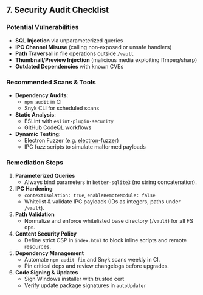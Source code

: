 ## 7. Security Audit Checklist

### Potential Vulnerabilities
- **SQL Injection** via unparameterized queries  
- **IPC Channel Misuse** (calling non‑exposed or unsafe handlers)  
- **Path Traversal** in file operations outside `/vault`  
- **Thumbnail/Preview Injection** (malicious media exploiting ffmpeg/sharp)  
- **Outdated Dependencies** with known CVEs  

### Recommended Scans & Tools
- **Dependency Audits**:  
  - `npm audit` in CI  
  - Snyk CLI for scheduled scans  
- **Static Analysis**:  
  - ESLint with `eslint-plugin-security`  
  - GitHub CodeQL workflows  
- **Dynamic Testing**:  
  - Electron Fuzzer (e.g. [electron-fuzzer](https://github.com/BlackDoorDev/electron-fuzzer))  
  - IPC fuzz scripts to simulate malformed payloads  

### Remediation Steps
1. **Parameterized Queries**  
   - Always bind parameters in `better‑sqlite3` (no string concatenation).  
2. **IPC Hardening**  
   - `contextIsolation: true`, `enableRemoteModule: false`  
   - Whitelist & validate IPC payloads (IDs as integers, paths under `/vault`).  
3. **Path Validation**  
   - Normalize and enforce whitelisted base directory (`/vault`) for all FS ops.  
4. **Content Security Policy**  
   - Define strict CSP in `index.html` to block inline scripts and remote resources.  
5. **Dependency Management**  
   - Automate `npm audit fix` and Snyk scans weekly in CI.  
   - Pin critical deps and review changelogs before upgrades.  
6. **Code Signing & Updates**  
   - Sign Windows installer with trusted cert  
   - Verify update package signatures in `autoUpdater`  
